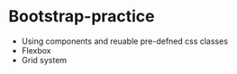 # Bootstrap-practice 

- Using components and reuable pre-defned css classes
- Flexbox 
- Grid system
